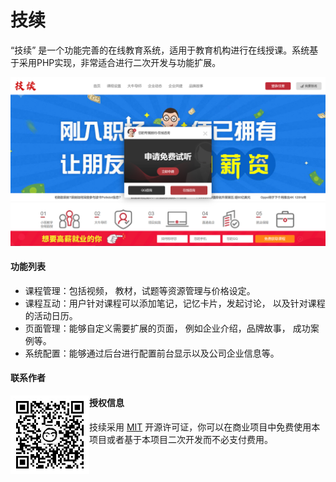 # 技续

“技续” 是一个功能完善的在线教育系统，适用于教育机构进行在线授课。系统基于采用PHP实现，非常适合进行二次开发与功能扩展。

![](./doc/assets/screenshot-index.png)



#### 功能列表

- 课程管理：包括视频， 教材，试题等资源管理与价格设定。
- 课程互动：用户针对课程可以添加笔记，记忆卡片，发起讨论， 以及针对课程的活动日历。
- 页面管理：能够自定义需要扩展的页面， 例如企业介绍，品牌故事， 成功案例等。
- 系统配置：能够通过后台进行配置前台显示以及公司企业信息等。



#### 联系作者

<img src="./doc/assets/author-wechat.jpg" style="width:25%;float:left;" />



#### 授权信息

技续采用 [MIT](http://www.opensource.org/licenses/mit-license.php) 开源许可证，你可以在商业项目中免费使用本项目或者基于本项目二次开发而不必支付费用。